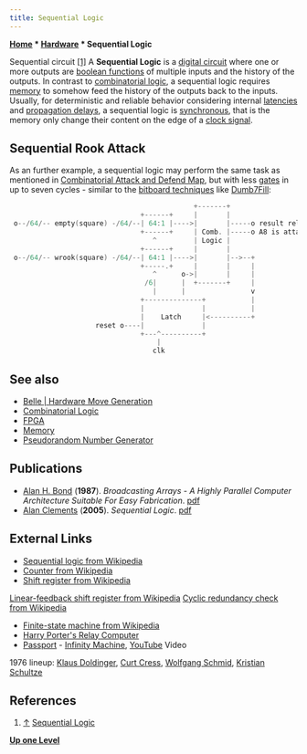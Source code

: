 ```yaml
---
title: Sequential Logic
---
```

**[Home](Home "Home") \* [Hardware](Hardware "Hardware") \* Sequential Logic**



 [](http://web.mit.edu/6.111/www/f2005/tutprobs/sequential.html) Sequential circuit <a id="cite-note-1" href="#cite-ref-1">[1]</a> 
A **Sequential Logic** is a [digital circuit](https://en.wikipedia.org/wiki/Digital_electronics) where one or more outputs are [boolean functions](https://en.wikipedia.org/wiki/Boolean_function) of multiple inputs and the history of the outputs. In contrast to [combinatorial logic](Combinatorial_Logic "Combinatorial Logic"), a sequential logic requires [memory](Memory "Memory") to somehow feed the history of the outputs back to the inputs. Usually, for deterministic and reliable behavior considering internal [latencies](https://en.wikipedia.org/wiki/Latency_%28engineering%29) and [propagation delays](https://en.wikipedia.org/wiki/Propagation_delay), a sequential logic is [synchronous](https://en.wikipedia.org/wiki/Synchronous_logic), that is the memory only change their content on the edge of a [clock signal](https://en.wikipedia.org/wiki/Clock_signal). 



## Sequential Rook Attack


As an further example, a sequential logic may perform the same task as mentioned in [Combinatorial Attack and Defend Map](Combinatorial_Logic#CombinatorialAttackandDefendMap "Combinatorial Logic"), but with less [gates](https://en.wikipedia.org/wiki/Logic_gates) in up to seven cycles - similar to the [bitboard techniques](Bitboards "Bitboards") like [Dumb7Fill](Dumb7Fill "Dumb7Fill"):




```C++
                                             +-------+
                                +------+     |       |
 o--/64/-- empty(square) -/64/--| 64:1 |---->|       |-----o result reliable / otherwise processing after reset
                                +------+     | Comb. |-----o A8 is attacked by white rook from south
                                   ^         | Logic |
                                +------+     |       |
 o--/64/-- wrook(square) -/64/--| 64:1 |---->|       |-->--+
                                +-----.+     |       |     |
                                   ^      o->|       |     |
                                 /6|      |  +-------+     |
                                   |      |                v
                                +--------------+           |
                                |              |           |
                                |    Latch     |<----------+
                     reset o----|              |
                                +---^----------+
                                    |
                                   clk

```

## See also


* [Belle | Hardware Move Generation](Belle#Hardware "Belle")
* [Combinatorial Logic](Combinatorial_Logic "Combinatorial Logic")
* [FPGA](FPGA "FPGA")
* [Memory](Memory "Memory")
* [Pseudorandom Number Generator](Pseudorandom_Number_Generator "Pseudorandom Number Generator")


## Publications


* [Alan H. Bond](Alan_H._Bond "Alan H. Bond") (**1987**). *Broadcasting Arrays - A Highly Parallel Computer Architecture Suitable For Easy Fabrication*. [pdf](http://www.exso.com/bc.pdf)
* [Alan Clements](http://www.scm.tees.ac.uk/users/a.clements/) (**2005**). *Sequential Logic*. [pdf](http://www.oup.com/uk/orc/bin/9780199273133/clements_ch03.pdf)


## External Links


* [Sequential logic from Wikipedia](https://en.wikipedia.org/wiki/Sequential_logic)
* [Counter from Wikipedia](https://en.wikipedia.org/wiki/Counter)
* [Shift register from Wikipedia](https://en.wikipedia.org/wiki/Shift_register)


 [Linear-feedback shift register from Wikipedia](https://en.wikipedia.org/wiki/Linear-feedback_shift_register)
 [Cyclic redundancy check from Wikipedia](https://en.wikipedia.org/wiki/Cyclic_redundancy_check)
* [Finite-state machine from Wikipedia](https://en.wikipedia.org/wiki/Finite-state_machine)
* [Harry Porter's Relay Computer](http://web.cecs.pdx.edu/%7Eharry/Relay/index.html)
* [Passport](Category:Passport "Category:Passport") - [Infinity Machine](http://www.allmusic.com/album/infinity-machine-mw0000587835), [YouTube](https://en.wikipedia.org/wiki/YouTube) Video


 1976 lineup: [Klaus Doldinger](Category:Klaus_Doldinger "Category:Klaus Doldinger"), [Curt Cress](Category:Curt_Cress "Category:Curt Cress"), [Wolfgang Schmid](Category:Wolfgang_Schmid "Category:Wolfgang Schmid"), [Kristian Schultze](https://en.wikipedia.org/wiki/Kristian_Schultze)
 
## References


1. <a id="cite-ref-1" href="#cite-note-1">↑</a> [Sequential Logic](http://web.mit.edu/6.111/www/f2005/tutprobs/sequential.html)

**[Up one Level](Hardware "Hardware")**







 
